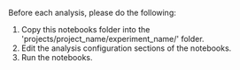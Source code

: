 Before each analysis, please do the following:
1. Copy this notebooks folder into the 'projects/project_name/experiment_name/' folder.
2. Edit the analysis configuration sections of the notebooks.
3. Run the notebooks.
